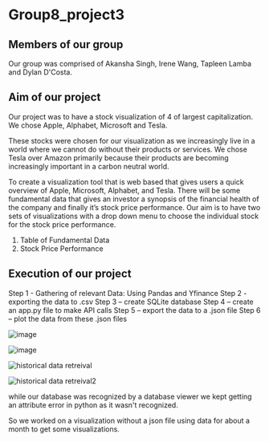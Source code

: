 # Group8_project3
## Members of our group
Our group was comprised of Akansha Singh, Irene Wang, Tapleen Lamba and Dylan D'Costa.

## Aim of our project
Our project was to have a stock visualization of 4 of largest capitalization.
We chose Apple, Alphabet, Microsoft and Tesla.

These stocks were chosen for our visualization as we increasingly live in a world 
where we cannot do without their products or services. We chose Tesla over Amazon 
primarily because their products are becoming increasingly important in a carbon 
neutral world.

To create a visualization tool that is web based that gives users a quick 
overview of Apple, Microsoft, Alphabet, and Tesla. There will be some 
fundamental data that gives an investor a synopsis of the financial health of 
the company and finally it’s stock price performance.
Our aim is to have two sets of visualizations with a drop down menu to choose 
the individual stock for the stock price performance.
1. Table of Fundamental Data
2. Stock Price Performance

## Execution of our project

Step 1 - Gathering of relevant Data: Using Pandas and Yfinance 
Step 2 - exporting the data to .csv
Step 3 – create SQLite database
Step 4 – create an app.py file to make API calls
Step 5 – export the data to a .json file
Step 6 – plot the data from these .json files


![image](https://github.com/Dylan7777777/Group8_project3/assets/134973324/b5b79a51-f5a8-4cea-9de1-fd27ecbeb755)

![image](https://github.com/Dylan7777777/Group8_project3/assets/134973324/4e91746b-36ca-4e35-a002-7c4e7fb3ebd5)

![historical data retreival](https://github.com/Dylan7777777/Group8_project3/assets/134973324/dce799d8-2b9d-4074-8760-9b9a4d4f0837)

![historical data retreival2](https://github.com/Dylan7777777/Group8_project3/assets/134973324/944d71aa-746e-4b96-a064-0489fcfdf15d)

while our database was recognized by a database viewer we kept getting an attribute error in python as it wasn't recognized.

So we worked on a visualization without a json file using data for about a month to get some visualizations.













